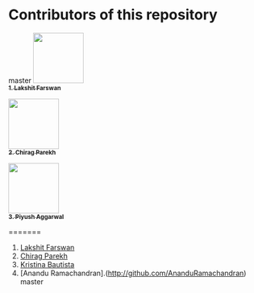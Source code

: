 # Contributors of this repository

master
[<img src="https://avatars2.githubusercontent.com/u/28424777?s=400&v=4" width="100px;"/><br /><sub><b> 1. Lakshit Farswan </b></sub>]( http://github.com/LakshitF )

[<img src="https://avatars2.githubusercontent.com/u/1888712?s=400&v=4" width="100px;"/><br /><sub><b> 2. Chirag Parekh </b></sub>]( http://github.com/chiragparekh )


[<img src="https://avatars3.githubusercontent.com/u/30289244?s=400&u=5a336a9376c3663812b61e4cd12c7ecc084849a0&v=4" width="100px;"/><br /><sub><b> 3. Piyush Aggarwal </b></sub>]( https://github.com/piyushagru )

=======
1. [Lakshit Farswan](http://github.com/LakshitF)
2. [Chirag Parekh](http://github.com/chiragparekh)
3. [Kristina Bautista](http://github.com/KIBautista)
4. [Anandu Ramachandran].(http://github.com/AnanduRamachandran)
 master
